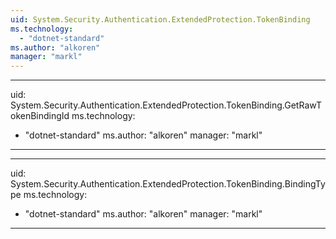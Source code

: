 ```yaml
---
uid: System.Security.Authentication.ExtendedProtection.TokenBinding
ms.technology: 
  - "dotnet-standard"
ms.author: "alkoren"
manager: "markl"
---
```


---
uid: System.Security.Authentication.ExtendedProtection.TokenBinding.GetRawTokenBindingId
ms.technology: 
  - "dotnet-standard"
ms.author: "alkoren"
manager: "markl"
---

---
uid: System.Security.Authentication.ExtendedProtection.TokenBinding.BindingType
ms.technology: 
  - "dotnet-standard"
ms.author: "alkoren"
manager: "markl"
---
